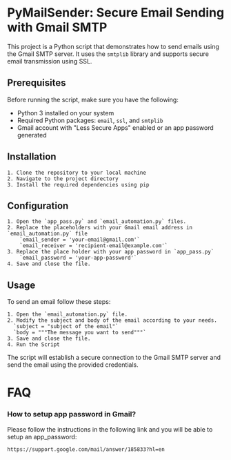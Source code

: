 
# PyMailSender: Secure Email Sending with Gmail SMTP

This project is a Python script that demonstrates how to send emails using the Gmail SMTP server. It uses the `smtplib` library and supports secure email transmission using SSL.

## Prerequisites
Before running the script, make sure you have the following:
- Python 3 installed on your system
- Required Python packages: `email`, `ssl`, and `smtplib`
- Gmail account with "Less Secure Apps" enabled or an app password generated

## Installation
    1. Clone the repository to your local machine
    2. Navigate to the project directory
    3. Install the required dependencies using pip

## Configuration
    1. Open the `app_pass.py` and `email_automation.py` files.
    2. Replace the placeholders with your Gmail email address in `email_automation.py` file
        `email_sender = 'your-email@gmail.com'`
        `email_receiver = 'recipient-email@example.com'`
    3. Replace the place holder with your app password in `app_pass.py`
        `email_password = 'your-app-password'` 
    4. Save and close the file.

## Usage
To send an email follow these steps:

    1. Open the `email_automation.py` file.
    2. Modify the subject and body of the email according to your needs.
      `subject = "subject of the email"`
      `body = """The message you want to send"""`
    3. Save and close the file.
    4. Run the Script
The script will establish a secure connection to the Gmail SMTP server and send the email using the provided credentials.








# FAQ
### How to setup app password in Gmail?
Please follow the instructions in the following link and you will be able to setup an app_password:

`https://support.google.com/mail/answer/185833?hl=en`
